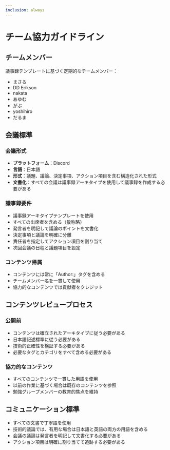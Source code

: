 ```yaml
---
inclusion: always
---
```


# チーム協力ガイドライン

## チームメンバー
議事録テンプレートに基づく定期的なチームメンバー：
- まさる
- DD Erikson
- nakata
- あゆむ
- がぶ
- yoshihiro
- だるま

## 会議標準

### 会議形式
- **プラットフォーム**：Discord
- **言語**：日本語
- **形式**：議題、議論、決定事項、アクション項目を含む構造化された形式
- **文書化**：すべての会議は議事録アーキタイプを使用して議事録を作成する必要がある

### 議事録要件
- 議事録アーキタイプテンプレートを使用
- すべての出席者を含める（敬称略）
- 発言者を明記して議論のポイントを文書化
- 決定事項と議論を明確に分離
- 責任者を指定してアクション項目を割り当て
- 次回会議の日程と議題項目を設定

### コンテンツ帰属
- コンテンツには常に「Author:」タグを含める
- チームメンバー名を一貫して使用
- 協力的なコンテンツでは貢献者をクレジット

## コンテンツレビュープロセス

### 公開前
- コンテンツは確立されたアーキタイプに従う必要がある
- 日本語記述標準に従う必要がある
- 技術的正確性を検証する必要がある
- 必要なタグとカテゴリをすべて含める必要がある

### 協力的なコンテンツ
- すべてのコンテンツで一貫した用語を使用
- 以前の作業に基づく場合は既存のコンテンツを参照
- 勉強グループメンバーの教育的焦点を維持

## コミュニケーション標準
- すべての文書で丁寧語を使用
- 技術的議論では、有用な場合は日本語と英語の両方の用語を含める
- 会議の議論は発言者を明記して文書化する必要がある
- アクション項目は明確に割り当てて追跡する必要がある